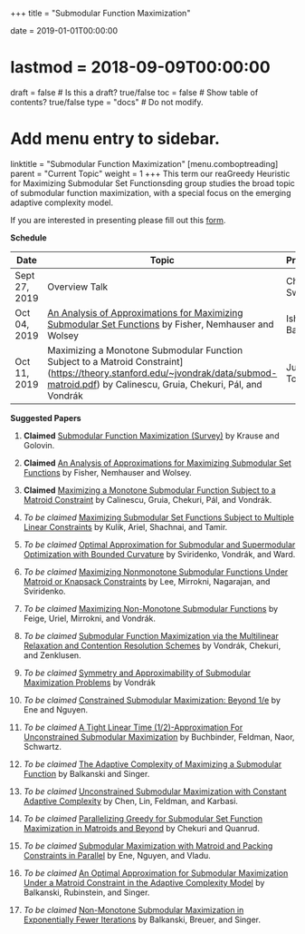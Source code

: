 +++
title = "Submodular Function Maximization"

date = 2019-01-01T00:00:00
# lastmod = 2018-09-09T00:00:00

draft = false  # Is this a draft? true/false
toc = false  # Show table of contents? true/false
type = "docs"  # Do not modify.

# Add menu entry to sidebar.
linktitle = "Submodular Function Maximization"
[menu.comboptreading]
  parent = "Current Topic"
  weight = 1
+++
This term our reaGreedy Heuristic for Maximizing Submodular Set Functionsding group studies the broad topic of submodular function maximization, with a special focus on the emerging adaptive complexity model.

If you are interested in presenting please fill out this [form](https://forms.gle/jnoRgfFixU1GbQ459).

__Schedule__

| Date           | Topic                                                                                                                                                                                                                                                                                              | Presenter         |
|----------------|----------------------------------------------------------------------------------------------------------------------------------------------------------------------------------------------------------------------------------------------------------------------------------------------------|-------------------|
| Sept 27, 2019 | Overview Talk                                                                                                                                                                                                                                          | Chaitanya Swamy  | 
| Oct 04, 2019  | [An Analysis of Approximations for Maximizing Submodular Set Functions](http://www.cs.toronto.edu/~eidan/papers/submod-max.pdf) by Fisher, Nemhauser and Wolsey                                                                                                                                                                                                                                                  | Ishan Bansal  |
| Oct 11, 2019  | Maximizing a Monotone Submodular Function Subject to a Matroid Constraint](https://theory.stanford.edu/~jvondrak/data/submod-matroid.pdf) by Calinescu, Gruia, Chekuri, Pál, and Vondrák                                               | Justin Toth   |

__Suggested Papers__

1. **Claimed** [Submodular Function Maximization (Survey)](https://las.inf.ethz.ch/files/krause12survey.pdf) by Krause and Golovin.

2. **Claimed** [An Analysis of Approximations for Maximizing Submodular Set Functions](http://www.cs.toronto.edu/~eidan/papers/submod-max.pdf) by Fisher, Nemhauser and Wolsey.

3. **Claimed** [Maximizing a Monotone Submodular Function Subject to a Matroid Constraint](https://theory.stanford.edu/~jvondrak/data/submod-matroid.pdf) by Calinescu, Gruia, Chekuri, Pál, and Vondrák.

4. _*To be claimed*_ [Maximizing Submodular Set Functions Subject to Multiple Linear Constraints](https://pdfs.semanticscholar.org/0d49/b061c4af74871926366caadb8841b1082c54.pdf) by Kulik, Ariel, Shachnai, and Tamir.

5. _*To be claimed*_ [Optimal Approximation for Submodular and Supermodular Optimization with Bounded Curvature](https://arxiv.org/abs/1311.4728) by Sviridenko, Vondrák, and Ward.

6. _*To be claimed*_ [Maximizing Nonmonotone Submodular Functions Under Matroid or Knapsack Constraints](http://www.optimization-online.org/DB_FILE/2008/10/2125.pdf) by Lee, Mirrokni, Nagarajan, and Sviridenko.

7. _*To be claimed*_ [Maximizing Non-Monotone Submodular Functions](https://arxiv.org/pdf/1904.05974.pdf) by Feige, Uriel, Mirrokni, and Vondrák.

8. _*To be claimed*_ [Submodular Function Maximization via the Multilinear Relaxation and Contention Resolution Schemes](https://arxiv.org/abs/1105.4593) by Vondrák, Chekuri, and Zenklusen.

9. _*To be claimed*_ [Symmetry and Approximability of Submodular Maximization Problems](https://arxiv.org/abs/1110.4860) by Vondrák

10. _*To be claimed*_ [Constrained Submodular Maximization: Beyond 1/e](https://arxiv.org/abs/1608.03611) by Ene and Nguyen.

11. _*To be claimed*_ [A Tight Linear Time (1/2)-Approximation For
Unconstrained Submodular Maximization](https://www.openu.ac.il/personal_sites/moran-feldman/publications/SICOMP2015.pdf) by Buchbinder, Feldman, Naor, Schwartz.

12. _*To be claimed*_ [The Adaptive Complexity of Maximizing a Submodular Function](https://scholar.harvard.edu/files/ericbalkanski/files/the-adaptive-complexity-of-maximizing-a-submodular-function.pdf) by Balkanski and Singer.

13. _*To be claimed*_ [Unconstrained Submodular Maximization with Constant Adaptive Complexity](https://arxiv.org/abs/1811.06603) by Chen, Lin, Feldman, and Karbasi.

14. _*To be claimed*_ [Parallelizing Greedy for Submodular Set Function Maximization in Matroids and Beyond](https://arxiv.org/abs/1811.12568) by Chekuri and Quanrud.

15. _*To be claimed*_ [Submodular Maximization with Matroid and Packing Constraints in Parallel](https://arxiv.org/pdf/1804.00553.pdf) by Ene, Nguyen, and Vladu.

16. _*To be claimed*_ [An Optimal Approximation for Submodular Maximization Under a Matroid Constraint in the Adaptive Complexity Model](https://arxiv.org/abs/1811.03093) by Balkanski, Rubinstein, and Singer.

17. _*To be claimed*_ [Non-Monotone Submodular Maximization in Exponentially Fewer Iterations](https://arxiv.org/abs/1807.11462) by Balkanski, Breuer, and Singer.


